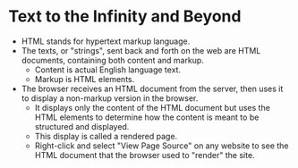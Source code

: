 # Text to the Infinity and Beyond

- HTML stands for hypertext markup language.
- The texts, or "strings", sent back and forth on the web are HTML documents, containing both content and markup.
  - Content is actual English language text.
  - Markup is HTML elements.
- The browser receives an HTML document from the server, then uses it to display a non-markup version in the browser.
  - It displays only the content of the HTML document but uses the HTML elements to determine how the content is meant to be structured and displayed.
  - This display is called a rendered page.
  - Right-click and select "View Page Source" on any website to see the HTML document that the browser used to "render" the site.
